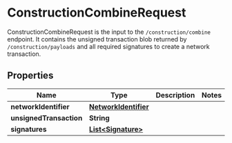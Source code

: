 

# ConstructionCombineRequest

ConstructionCombineRequest is the input to the `/construction/combine` endpoint. It contains the unsigned transaction blob returned by `/construction/payloads` and all required signatures to create a network transaction.
## Properties

Name | Type | Description | Notes
------------ | ------------- | ------------- | -------------
**networkIdentifier** | [**NetworkIdentifier**](NetworkIdentifier.md) |  | 
**unsignedTransaction** | **String** |  | 
**signatures** | [**List&lt;Signature&gt;**](Signature.md) |  | 



